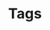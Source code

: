 ---
title: "Tags"
description: "Quickly access legal documents grouped by their tyeps or jurisdiction."
layout: "terms"
---